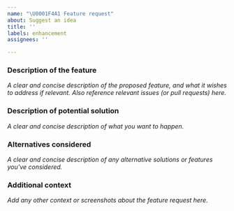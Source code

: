 ```yaml
---
name: "\U0001F4A1 Feature request"
about: Suggest an idea
title: ''
labels: enhancement
assignees: ''

---
```


### Description of the feature
_A clear and concise description of the proposed feature, and what it wishes to address if relevant._
_Also reference relevant issues (or pull requests) here._

### Description of potential solution
_A clear and concise description of what you want to happen._

### Alternatives considered
_A clear and concise description of any alternative solutions or features you've considered._

### Additional context
_Add any other context or screenshots about the feature request here._
